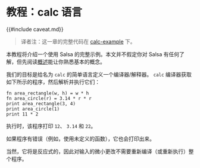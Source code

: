 <!-- master#1363d78 --->

# 教程：calc 语言

{{#include caveat.md}}

> 译者注：这一章的完整代码在 [calc-example] 下。

[calc-example]: https://github.com/salsa-rs/salsa/tree/master/calc-example/calc 

本教程将介绍一个使用 Salsa 的完整示例。本文并不假定你对 Salsa 有任何了解，但先阅读[概述][overview]能让你熟悉基本的概念。

[overview]: ./overview.md

我们的目标是给名为 `calc` 的简单语言定义一个编译器/解释器。 `calc` 编译器获取如下所示的程序，然后解析并执行它们：

```
fn area_rectangle(w, h) = w * h
fn area_circle(r) = 3.14 * r * r
print area_rectangle(3, 4)
print area_circle(1)
print 11 * 2
```

执行时，该程序打印 `12`、 `3.14` 和 `22`。

如果程序有错误（例如，使用未定义的函数），它也会打印出来。

当然，它将是反应式的，因此对输入的微小更改不需要重新编译（或重新执行）整个程序。
